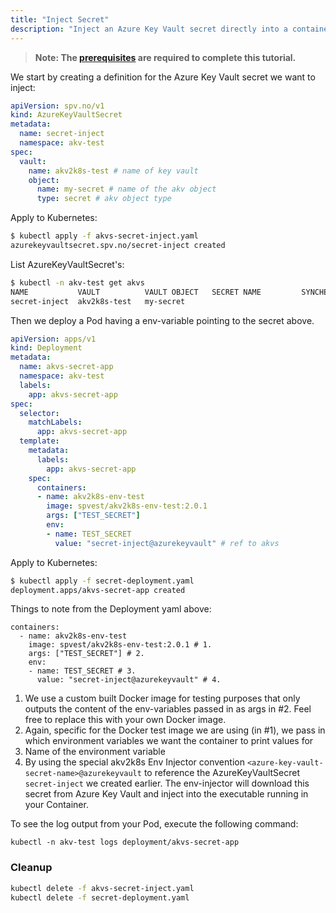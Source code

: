 ```yaml
---
title: "Inject Secret"
description: "Inject an Azure Key Vault secret directly into a container application"
---
```


> **Note: The [prerequisites](../prerequisites) are required to complete this tutorial.**

We start by creating a definition for the Azure Key Vault secret we want to inject:

```yaml:title=akvs-secret-inject.yaml
apiVersion: spv.no/v1
kind: AzureKeyVaultSecret
metadata:
  name: secret-inject 
  namespace: akv-test
spec:
  vault:
    name: akv2k8s-test # name of key vault
    object:
      name: my-secret # name of the akv object
      type: secret # akv object type
```

Apply to Kubernetes:

```bash
$ kubectl apply -f akvs-secret-inject.yaml
azurekeyvaultsecret.spv.no/secret-inject created
```

List AzureKeyVaultSecret's:

```bash
$ kubectl -n akv-test get akvs
NAME           VAULT          VAULT OBJECT   SECRET NAME         SYNCHED
secret-inject  akv2k8s-test   my-secret
```

Then we deploy a Pod having a env-variable pointing to the secret above.

```yaml:title=secret-deployment.yaml
apiVersion: apps/v1
kind: Deployment
metadata:
  name: akvs-secret-app
  namespace: akv-test
  labels:
    app: akvs-secret-app
spec:
  selector:
    matchLabels:
      app: akvs-secret-app
  template:
    metadata:
      labels:
        app: akvs-secret-app
    spec:
      containers:
      - name: akv2k8s-env-test
        image: spvest/akv2k8s-env-test:2.0.1
        args: ["TEST_SECRET"]
        env:
        - name: TEST_SECRET
          value: "secret-inject@azurekeyvault" # ref to akvs
```

Apply to Kubernetes:

```bash
$ kubectl apply -f secret-deployment.yaml
deployment.apps/akvs-secret-app created
```

Things to note from the Deployment yaml above:

```yaml{3,4,6,7}
containers:
  - name: akv2k8s-env-test
    image: spvest/akv2k8s-env-test:2.0.1 # 1.
    args: ["TEST_SECRET"] # 2.
    env:
    - name: TEST_SECRET # 3.
      value: "secret-inject@azurekeyvault" # 4.
```

1. We use a custom built Docker image for testing purposes that only outputs the content of the env-variables passed in as args in #2. Feel free to replace this with your own Docker image.
2. Again, specific for the Docker test image we are using (in #1), we pass in which environment variables we want the container to print values for 
3. Name of the environment variable
4. By using the special akv2k8s Env Injector convention `<azure-key-vault-secret-name>@azurekeyvault` to reference the AzureKeyVaultSecret `secret-inject` we created earlier. The env-injector will download this secret from Azure Key Vault and inject into the executable running in your Container.

To see the log output from your Pod, execute the following command:

```
kubectl -n akv-test logs deployment/akvs-secret-app
```

### Cleanup

```bash
kubectl delete -f akvs-secret-inject.yaml
kubectl delete -f secret-deployment.yaml
```